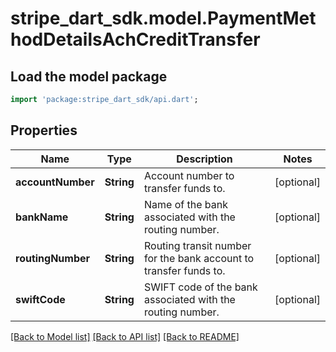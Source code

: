 # stripe_dart_sdk.model.PaymentMethodDetailsAchCreditTransfer

## Load the model package
```dart
import 'package:stripe_dart_sdk/api.dart';
```

## Properties
Name | Type | Description | Notes
------------ | ------------- | ------------- | -------------
**accountNumber** | **String** | Account number to transfer funds to. | [optional] 
**bankName** | **String** | Name of the bank associated with the routing number. | [optional] 
**routingNumber** | **String** | Routing transit number for the bank account to transfer funds to. | [optional] 
**swiftCode** | **String** | SWIFT code of the bank associated with the routing number. | [optional] 

[[Back to Model list]](../README.md#documentation-for-models) [[Back to API list]](../README.md#documentation-for-api-endpoints) [[Back to README]](../README.md)


